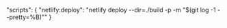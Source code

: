  "scripts": {
    "netlify:deploy": "netlify deploy --dir=./build -p -m \"$(git log -1 --pretty=%B)\""
  }